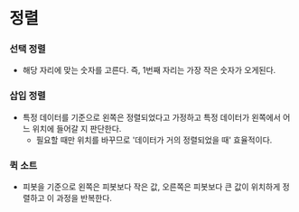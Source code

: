 # 정렬

### 선택 정렬
* 해당 자리에 맞는 숫자를 고른다. 즉, 1번째 자리는 가장 작은 숫자가 오게된다.
    
### 삽입 정렬
* 특정 데이터를 기준으로 왼쪽은 정렬되었다고 가정하고 특정 데이터가 왼쪽에서 어느 위치에 들어갈 지 판단한다.
    * 필요할 때만 위치를 바꾸므로 '데이터가 거의 정렬되었을 때' 효율적이다.
    
### 퀵 소트
* 피봇을 기준으로 왼쪽은 피봇보다 작은 값, 오른쪽은 피봇보다 큰 값이 위치하게 정렬하고 이 과정을 반복한다.

